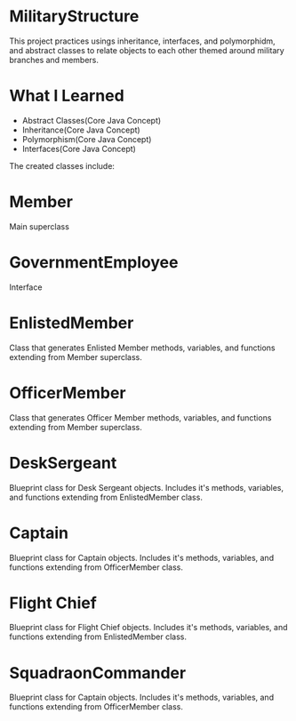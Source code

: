 # MilitaryStructure 

This project practices usings inheritance, interfaces, and polymorphidm, and abstract classes to relate objects to each other themed around military branches and members.

# What I Learned

* Abstract Classes(Core Java Concept)
* Inheritance(Core Java Concept)
* Polymorphism(Core Java Concept)
* Interfaces(Core Java Concept)

The created classes include:

# Member
Main superclass 

# GovernmentEmployee
Interface 

# EnlistedMember
Class that generates Enlisted Member methods, variables, and functions extending from Member superclass.

# OfficerMember
Class that generates Officer Member methods, variables, and functions extending from Member superclass.  

# DeskSergeant
Blueprint class for Desk Sergeant objects. Includes it's methods, variables, and functions extending from EnlistedMember class.

# Captain
Blueprint class for Captain objects. Includes it's methods, variables, and functions extending from OfficerMember class.

# Flight Chief
Blueprint class for Flight Chief objects. Includes it's methods, variables, and functions extending from EnlistedMember class.

# SquadraonCommander
Blueprint class for Captain objects. Includes it's methods, variables, and functions extending from OfficerMember class.
